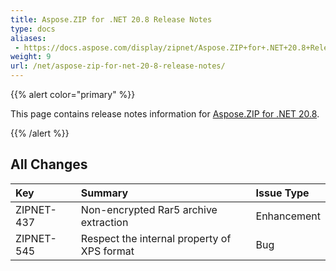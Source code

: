 ```yaml
---
title: Aspose.ZIP for .NET 20.8 Release Notes
type: docs
aliases: 
 - https://docs.aspose.com/display/zipnet/Aspose.ZIP+for+.NET+20.8+Release+Notes
weight: 9
url: /net/aspose-zip-for-net-20-8-release-notes/
---
```


{{% alert color="primary" %}} 

This page contains release notes information for [Aspose.ZIP for .NET 20.8](https://downloads.aspose.com/zip/net/new-releases/aspose.zip-for-.net-20.8/).

{{% /alert %}} 


## **All Changes**

|**Key**|**Summary**|**Issue Type**|
| :- | :- | :- |
|ZIPNET-437	|Non-encrypted Rar5 archive extraction|Enhancement|
|ZIPNET-545	|Respect the internal property of XPS format|Bug|